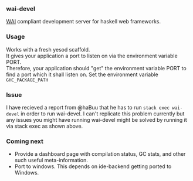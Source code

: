 ### wai-devel
[WAI] compliant development server for haskell web frameworks.

### Usage
Works with a fresh yesod scaffold.  
It gives your application a port to listen on via the environment variable PORT.  
Therefore, your application should "get" the environment variable PORT to find a port which it shall listen on.
Set the environment variable `GHC_PACKAGE_PATH`

### Issue

I have recieved a report from @haBuu that he has to run `stack exec wai-devel` in order to run wai-devel.
I can't replicate this problem currently but any issues you might have running wai-devel might be solved by running it via stack exec as shown above.

### Coming next

- Provide a dashboard page with compilation status, GC stats, and other such useful meta-information.
- Port to windows. This depends on ide-backend getting ported to Windows.

[WAI]: www.yesodweb.com/book/web-application-interface
